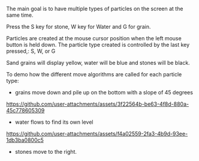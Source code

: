 
The main goal is to have multiple types of particles on the screen at the same time.

Press the S key for stone, W key for Water and G for grain.

Particles are created at the mouse cursor position when the left mouse button is held down.  The particle type created is controlled by the last key pressed,: S, W, or G

Sand grains will display yellow, water will be blue and stones will be black.

To demo how the different move algorithms are called for each particle type: 
 - grains move down and pile up on the bottom with a slope of 45 degrees


https://github.com/user-attachments/assets/3f22564b-be63-4f8d-880a-45c778605309

  
 - water flows to find its own level


https://github.com/user-attachments/assets/f4a02559-2fa3-4b9d-93ee-1db3ba0800c5


 - stones move to the right.
